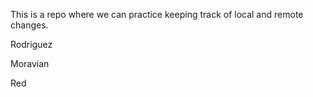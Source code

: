 This is a repo where we can practice keeping track of local and remote 
changes.

Rodriguez


Moravian

Red
